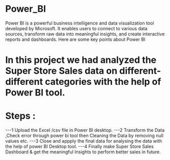 # Power_BI
Power BI is a powerful business intelligence and data visualization tool developed by Microsoft. It enables users to connect to various data sources, transform raw data into meaningful insights, and create interactive reports and dashboards. Here are some key points about Power BI
# In this project we had analyzed the Super Store Sales data on different-different categories with the help of Power BI tool.
# Steps : 
---1 Upload the Excel /csv file in Power BI desktop.
---2 Transform the Data ,Check error through power bi tool then Cleaning the Data by removing null values etc.
---3 Close and appply the final data for analysing the data with the help of power BI Desktop tool.
---4 Finally make Super Store Sales Dashboard & get the meaningful Insights to perform better sales in future.

